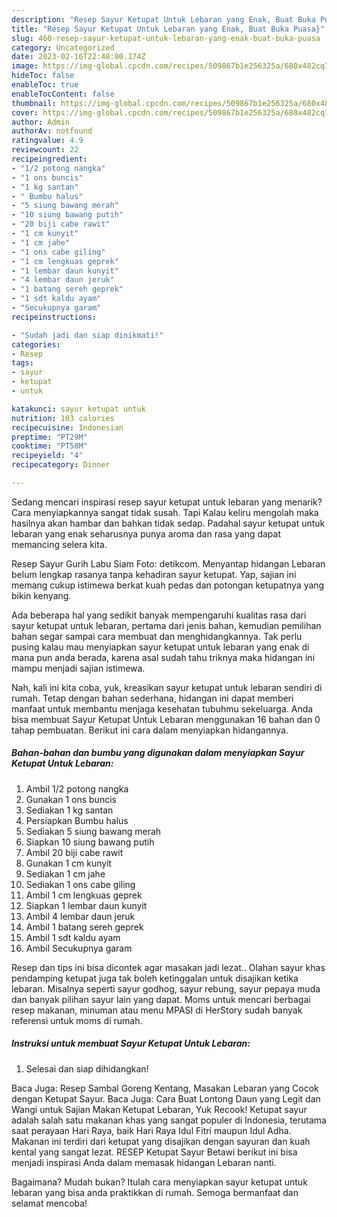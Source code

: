 ```yaml
---
description: "Resep Sayur Ketupat Untuk Lebaran yang Enak, Buat Buka Puasa}"
title: "Resep Sayur Ketupat Untuk Lebaran yang Enak, Buat Buka Puasa}"
slug: 460-resep-sayur-ketupat-untuk-lebaran-yang-enak-buat-buka-puasa
category: Uncategorized
date: 2023-02-16T22:48:00.174Z
image: https://img-global.cpcdn.com/recipes/509867b1e256325a/680x482cq70/sayur-ketupat-untuk-lebaran-foto-resep-utama.jpg
hideToc: false
enableToc: true
enableTocContent: false
thumbnail: https://img-global.cpcdn.com/recipes/509867b1e256325a/680x482cq70/sayur-ketupat-untuk-lebaran-foto-resep-utama.jpg
cover: https://img-global.cpcdn.com/recipes/509867b1e256325a/680x482cq70/sayur-ketupat-untuk-lebaran-foto-resep-utama.jpg
author: Admin
authorAv: notfound
ratingvalue: 4.9
reviewcount: 22
recipeingredient:
- "1/2 potong nangka"
- "1 ons buncis"
- "1 kg santan"
- " Bumbu halus"
- "5 siung bawang merah"
- "10 siung bawang putih"
- "20 biji cabe rawit"
- "1 cm kunyit"
- "1 cm jahe"
- "1 ons cabe giling"
- "1 cm lengkuas geprek"
- "1 lembar daun kunyit"
- "4 lembar daun jeruk"
- "1 batang sereh geprek"
- "1 sdt kaldu ayam"
- "Secukupnya garam"
recipeinstructions:

- "Sudah jadi dan siap dinikmati!"
categories:
- Resep
tags:
- sayur
- ketupat
- untuk

katakunci: sayur ketupat untuk 
nutrition: 103 calories
recipecuisine: Indonesian
preptime: "PT29M"
cooktime: "PT58M"
recipeyield: "4"
recipecategory: Dinner

---
```



Sedang mencari inspirasi resep sayur ketupat untuk lebaran yang menarik? Cara menyiapkannya sangat tidak susah. Tapi Kalau keliru mengolah maka hasilnya akan hambar dan bahkan tidak sedap. Padahal sayur ketupat untuk lebaran yang enak seharusnya punya aroma dan rasa yang dapat memancing selera kita.


Resep Sayur Gurih Labu Siam Foto: detikcom. Menyantap hidangan Lebaran belum lengkap rasanya tanpa kehadiran sayur ketupat. Yap, sajian ini memang cukup istimewa berkat kuah pedas dan potongan ketupatnya yang bikin kenyang.

Ada beberapa hal yang sedikit banyak mempengaruhi kualitas rasa dari sayur ketupat untuk lebaran, pertama dari jenis bahan, kemudian pemilihan bahan segar sampai cara membuat dan menghidangkannya. Tak perlu pusing kalau mau menyiapkan sayur ketupat untuk lebaran yang enak di mana pun anda berada, karena asal sudah tahu triknya maka hidangan ini mampu menjadi sajian istimewa.


Nah, kali ini kita coba, yuk, kreasikan sayur ketupat untuk lebaran sendiri di rumah. Tetap dengan bahan sederhana, hidangan ini dapat memberi manfaat untuk membantu menjaga kesehatan tubuhmu sekeluarga. Anda bisa membuat Sayur Ketupat Untuk Lebaran menggunakan 16 bahan dan 0 tahap pembuatan. Berikut ini cara dalam menyiapkan hidangannya.

<!--inarticleads1-->

##### Bahan-bahan dan bumbu yang digunakan dalam menyiapkan Sayur Ketupat Untuk Lebaran:

1. Ambil 1/2 potong nangka
1. Gunakan 1 ons buncis
1. Sediakan 1 kg santan
1. Persiapkan  Bumbu halus
1. Sediakan 5 siung bawang merah
1. Siapkan 10 siung bawang putih
1. Ambil 20 biji cabe rawit
1. Gunakan 1 cm kunyit
1. Sediakan 1 cm jahe
1. Sediakan 1 ons cabe giling
1. Ambil 1 cm lengkuas geprek
1. Siapkan 1 lembar daun kunyit
1. Ambil 4 lembar daun jeruk
1. Ambil 1 batang sereh geprek
1. Ambil 1 sdt kaldu ayam
1. Ambil Secukupnya garam


Resep dan tips ini bisa dicontek agar masakan jadi lezat.. Olahan sayur khas pendamping ketupat juga tak boleh ketinggalan untuk disajikan ketika lebaran. Misalnya seperti sayur godhog, sayur rebung, sayur pepaya muda dan banyak pilihan sayur lain yang dapat. Moms untuk mencari berbagai resep makanan, minuman atau menu MPASI di HerStory sudah banyak referensi untuk moms di rumah. 

<!--inarticleads2-->

##### Instruksi untuk membuat Sayur Ketupat Untuk Lebaran:


1. Selesai dan siap dihidangkan!

Baca Juga: Resep Sambal Goreng Kentang, Masakan Lebaran yang Cocok dengan Ketupat Sayur. Baca Juga: Cara Buat Lontong Daun yang Legit dan Wangi untuk Sajian Makan Ketupat Lebaran, Yuk Recook! Ketupat sayur adalah salah satu makanan khas yang sangat populer di Indonesia, terutama saat perayaan Hari Raya, baik Hari Raya Idul Fitri maupun Idul Adha. Makanan ini terdiri dari ketupat yang disajikan dengan sayuran dan kuah kental yang sangat lezat. RESEP Ketupat Sayur Betawi berikut ini bisa menjadi inspirasi Anda dalam memasak hidangan Lebaran nanti. 

Bagaimana? Mudah bukan? Itulah cara menyiapkan sayur ketupat untuk lebaran yang bisa anda praktikkan di rumah. Semoga bermanfaat dan selamat mencoba!
